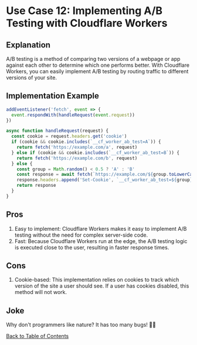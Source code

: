# Use Case 12: Implementing A/B Testing with Cloudflare Workers

## Explanation

A/B testing is a method of comparing two versions of a webpage or app against each other to determine which one performs better. With Cloudflare Workers, you can easily implement A/B testing by routing traffic to different versions of your site.

## Implementation Example

```javascript
addEventListener('fetch', event => {
  event.respondWith(handleRequest(event.request))
})

async function handleRequest(request) {
  const cookie = request.headers.get('cookie')
  if (cookie && cookie.includes(`__cf_worker_ab_test=A`)) {
    return fetch('https://example.com/a', request)
  } else if (cookie && cookie.includes(`__cf_worker_ab_test=B`)) {
    return fetch('https://example.com/b', request)
  } else {
    const group = Math.random() < 0.5 ? 'A' : 'B'
    const response = await fetch(`https://example.com/${group.toLowerCase()}`, request)
    response.headers.append('Set-Cookie', `__cf_worker_ab_test=${group}; path=/`)
    return response
  }
}
```

## Pros

1. Easy to implement: Cloudflare Workers makes it easy to implement A/B testing without the need for complex server-side code.
2. Fast: Because Cloudflare Workers run at the edge, the A/B testing logic is executed close to the user, resulting in faster response times.

## Cons

1. Cookie-based: This implementation relies on cookies to track which version of the site a user should see. If a user has cookies disabled, this method will not work.

## Joke

Why don't programmers like nature? It has too many bugs! 🐛😂

[Back to Table of Contents](../table_of_contents.md)